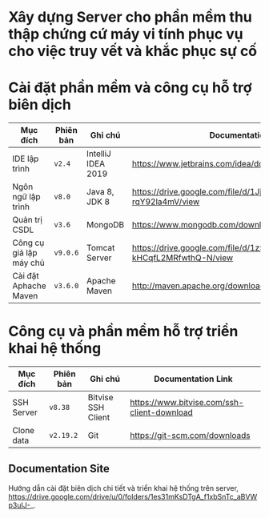 # Xây dựng Server cho phần mềm thu thập chứng cứ máy vi tính phục vụ cho việc truy vết và khắc phục sự cố
# Cài đặt phần mềm và công cụ hỗ trợ biên dịch

| Mục đích | Phiên bản | Ghi chú | Documentation Link |
| --- | --- | --- | --- |
| IDE lập trình | `v2.4` | IntelliJ IDEA 2019 | https://www.jetbrains.com/idea/download/#section=windows |
| Ngôn ngữ lập trình | `v8.0` | Java 8, JDK 8 | https://drive.google.com/file/d/1Jj8TB39VNWCeHjx3sQC_T-rqY92la4mV/view |
| Quản trị CSDL | `v3.6` | MongoDB | https://www.mongodb.com/download-center |
| Công cụ giả lập máy chủ | `v9.0.6` | Tomcat Server | https://drive.google.com/file/d/1z5u4igaH1uIapUW-kHCqfL2MRfwthQ-N/view |
| Cài đặt Aphache Maven | `v3.6.0` | Apache Maven | http://maven.apache.org/download.cgi |

# Công cụ và phần mềm hỗ trợ triển khai hệ thống
| Mục đích | Phiên bản | Ghi chú | Documentation Link |
| --- | --- | --- | --- |
| SSH Server  | `v8.38` | Bitvise SSH Client | https://www.bitvise.com/ssh-client-download |
| Clone data | `v2.19.2` | Git | https://git-scm.com/downloads |

## Documentation Site
Hướng dẫn cài đặt biên dịch chi tiết và triển khai hệ thống trên server, https://drive.google.com/drive/u/0/folders/1es31mKsDTgA_f1xbSnTc_aBVWp3uIJ-_.
